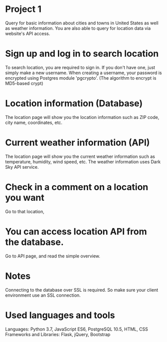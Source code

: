 # Project 1

Query for basic information about cities and towns in United States as well as weather information.
You are also able to query for location data via website's API access.

# Sign up and log in to search location
To search location, you are required to sign in. If you don't have one, just simply make a new username.
When creating a username, your password is encrypted using Postgres module 'pgcrypto'.
(The algorithm to encrypt is MD5-based crypt)

# Location information (Database)
The location page will show you the location information such as ZIP code, city name, coordinates, etc.

# Current weather information (API)
The location page will show you the current weather information such as temperature, humidity, wind speed, etc.
The weather information uses Dark Sky API service.

# Check in a comment on a location you want
Go to that location, 

# You can access location API from the database.
Go to API page, and read the simple overview.

# Notes
Connecting to the database over SSL is required. So make sure your client environment use an SSL connection.

# Used languages and tools
Languages: Python 3.7, JavaScript ES6, PostgreSQL 10.5, HTML, CSS
Frameworks and Libraries: Flask, jQuery, Bootstrap
